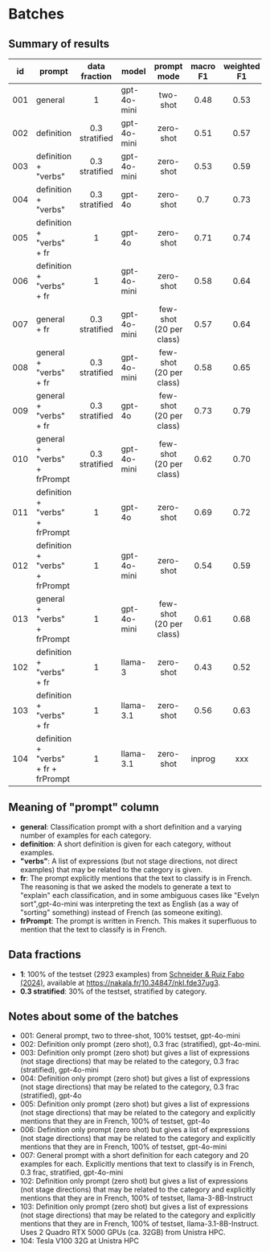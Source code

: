 # Batches

## Summary of results
| id  | prompt                               |  data<br/>fraction  | model       |       prompt<br/>mode       | macro<br/>F1 | weighted<br/>F1 | acc  |
|-----|--------------------------------------|:-------------------:|-------------|:---------------------------:|:------------:|:---------------:|:----:|
| 001 | general                              |          1          | gpt-4o-mini |          two-shot           |     0.48     |      0.53       | 0.52 |
| 002 | definition                           | 0.3<br/>stratified  | gpt-4o-mini |          zero-shot          |     0.51     |      0.57       | 0.57 |
| 003 | definition + "verbs"                 | 0.3<br/>stratified  | gpt-4o-mini |          zero-shot          |     0.53     |      0.59       | 0.57 |
| 004 | definition + "verbs"                 | 0.3<br/>stratified  | gpt-4o      |          zero-shot          |     0.7      |      0.73       | 0.72 |
| 005 | definition + "verbs" + fr            |          1          | gpt-4o      |          zero-shot          |     0.71     |      0.74       | 0.73 |
| 006 | definition + "verbs" + fr            |          1          | gpt-4o-mini |          zero-shot          |     0.58     |      0.64       | 0.61 |
| 007 | general + fr                         | 0.3<br/>stratified  | gpt-4o-mini | few-shot<br/>(20 per class) |     0.57     |      0.64       | 0.63 |
| 008 | general + "verbs" + fr               | 0.3<br/>stratified  | gpt-4o-mini | few-shot<br/>(20 per class) |     0.58     |      0.65       | 0.67 |
| 009 | general + "verbs" + fr               | 0.3<br/>stratified  | gpt-4o      | few-shot<br/>(20 per class) |     0.73     |      0.79       | 0.78 |
| 010 | general + "verbs" + frPrompt         | 0.3<br/>stratified  | gpt-4o-mini | few-shot<br/>(20 per class) |     0.62     |      0.70       | 0.69 |
| 011 | definition + "verbs" + frPrompt      | 1 | gpt-4o      |          zero-shot          |     0.69     |      0.72       | 0.71 |
| 012 | definition + "verbs" + frPrompt      | 1 | gpt-4o-mini |          zero-shot          |     0.54     |      0.59       | 0.57 |
| 013 | general + "verbs" + frPrompt      | 1 | gpt-4o-mini | few-shot<br/>(20 per class) |     0.61     |       0.68       | 0.67 |
| 102 | definition + "verbs" + fr            |          1          | llama-3     |          zero-shot          |     0.43     |      0.52       | 0.49 |
| 103 | definition + "verbs" + fr            |          1          | llama-3.1   |          zero-shot          |     0.56     |      0.63       | 0.61 |
| 104 | definition + "verbs" + fr + frPrompt |          1          | llama-3.1   |          zero-shot          |    inprog    |       xxx       | xxx  |


## Meaning of "prompt" column
- **general**: Classification prompt with a short definition and a varying number of examples for each category.
- **definition**: A short definition is given for each category, without examples.
- **"verbs"**: A list of expressions (but not stage directions, not direct examples) that may be related to the category is given.
- **fr**: The prompt explicitly mentions that the text to classify is in French. The reasoning is that we asked the models to generate a text to "explain" each classification, and in some ambiguous cases like "Evelyn sort",gpt-4o-mini was interpreting the text as English (as a way of "sorting" something) instead of French (as someone exiting).
- **frPrompt**: The prompt is written in French. This makes it superfluous to mention that the text to classify is in French.

## Data fractions

- **1**: 100% of the testset (2923 examples) from [Schneider & Ruiz Fabo (2024)](https://aclanthology.org/2024.latechclfl-1.28/), available at https://nakala.fr/10.34847/nkl.fde37ug3.
- **0.3 stratified**: 30% of the testset, stratified by category.

## Notes about some of the batches

- 001: General prompt, two to three-shot, 100% testset, gpt-4o-mini
- 002: Definition only prompt (zero shot), 0.3 frac (stratified), gpt-4o-mini.
- 003: Definition only prompt (zero shot) but gives a list of expressions (not stage directions) that may be related to the category, 0.3 frac (stratified), gpt-4o-mini
- 004: Definition only prompt (zero shot) but gives a list of expressions (not stage directions) that may be related to the category, 0.3 frac (stratified), gpt-4o
- 005: Definition only prompt (zero shot) but gives a list of expressions (not stage directions) that may be related to the category and explicitly mentions that they are in French, 100% of testset, gpt-4o
- 006: Definition only prompt (zero shot) but gives a list of expressions (not stage directions) that may be related to the category and explicitly mentions that they are in French, 100% of testset, gpt-4o-mini
- 007: General prompt with a short definition for each category and 20 examples for each. Explicitly mentions that text to classify is in French, 0.3 frac, stratified, gpt-4o-mini
- 102: Definition only prompt (zero shot) but gives a list of expressions (not stage directions) that may be related to the category and explicitly mentions that they are in French, 100% of testset, llama-3-8B-Instruct
- 103: Definition only prompt (zero shot) but gives a list of expressions (not stage directions) that may be related to the category and explicitly mentions that they are in French, 100% of testset, llama-3.1-8B-Instruct. Uses 2 Quadro RTX 5000 GPUs (ca. 32GB) from Unistra HPC.
- 104: Tesla V100 32G at Unistra HPC
